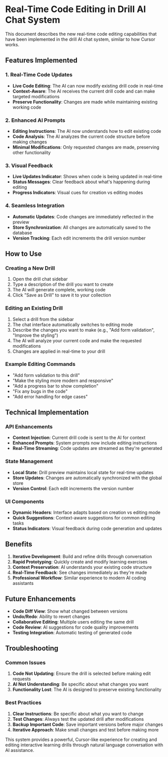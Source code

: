 # Real-Time Code Editing in Drill AI Chat System

This document describes the new real-time code editing capabilities that have been implemented in the drill AI chat system, similar to how Cursor works.

## Features Implemented

### 1. Real-Time Code Updates
- **Live Code Editing**: The AI can now modify existing drill code in real-time
- **Context-Aware**: The AI receives the current drill code and can make targeted modifications
- **Preserve Functionality**: Changes are made while maintaining existing working code

### 2. Enhanced AI Prompts
- **Editing Instructions**: The AI now understands how to edit existing code
- **Code Analysis**: The AI analyzes the current code structure before making changes
- **Minimal Modifications**: Only requested changes are made, preserving other functionality

### 3. Visual Feedback
- **Live Updates Indicator**: Shows when code is being updated in real-time
- **Status Messages**: Clear feedback about what's happening during editing
- **Progress Indicators**: Visual cues for creation vs editing modes

### 4. Seamless Integration
- **Automatic Updates**: Code changes are immediately reflected in the preview
- **Store Synchronization**: All changes are automatically saved to the database
- **Version Tracking**: Each edit increments the drill version number

## How to Use

### Creating a New Drill
1. Open the drill chat sidebar
2. Type a description of the drill you want to create
3. The AI will generate complete, working code
4. Click "Save as Drill" to save it to your collection

### Editing an Existing Drill
1. Select a drill from the sidebar
2. The chat interface automatically switches to editing mode
3. Describe the changes you want to make (e.g., "Add form validation", "Improve the styling")
4. The AI will analyze your current code and make the requested modifications
5. Changes are applied in real-time to your drill

### Example Editing Commands
- "Add form validation to this drill"
- "Make the styling more modern and responsive"
- "Add a progress bar to show completion"
- "Fix any bugs in the code"
- "Add error handling for edge cases"

## Technical Implementation

### API Enhancements
- **Context Injection**: Current drill code is sent to the AI for context
- **Enhanced Prompts**: System prompts now include editing instructions
- **Real-Time Streaming**: Code updates are streamed as they're generated

### State Management
- **Local State**: Drill preview maintains local state for real-time updates
- **Store Updates**: Changes are automatically synchronized with the global store
- **Version Control**: Each edit increments the version number

### UI Components
- **Dynamic Headers**: Interface adapts based on creation vs editing mode
- **Quick Suggestions**: Context-aware suggestions for common editing tasks
- **Status Indicators**: Visual feedback during code generation and updates

## Benefits

1. **Iterative Development**: Build and refine drills through conversation
2. **Rapid Prototyping**: Quickly create and modify learning exercises
3. **Context Preservation**: AI understands your existing code structure
4. **Real-Time Feedback**: See changes immediately as they're made
5. **Professional Workflow**: Similar experience to modern AI coding assistants

## Future Enhancements

- **Code Diff View**: Show what changed between versions
- **Undo/Redo**: Ability to revert changes
- **Collaborative Editing**: Multiple users editing the same drill
- **Code Review**: AI suggestions for code quality improvements
- **Testing Integration**: Automatic testing of generated code

## Troubleshooting

### Common Issues
1. **Code Not Updating**: Ensure the drill is selected before making edit requests
2. **AI Not Understanding**: Be specific about what changes you want
3. **Functionality Lost**: The AI is designed to preserve existing functionality

### Best Practices
1. **Clear Instructions**: Be specific about what you want to change
2. **Test Changes**: Always test the updated drill after modifications
3. **Backup Important Code**: Save important versions before major changes
4. **Iterative Approach**: Make small changes and test before making more

This system provides a powerful, Cursor-like experience for creating and editing interactive learning drills through natural language conversation with AI assistance.
